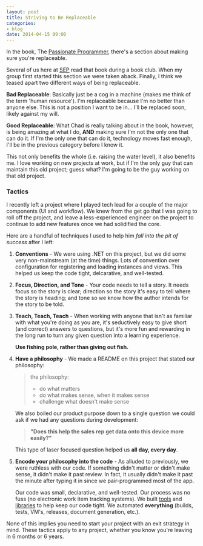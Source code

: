 ```yaml
---
layout: post
title: Striving to Be Replaceable
categories:
- blog
date: 2014-04-15 09:00
---
```


In the book, The [Passionate Programmer](http://www.amazon.com/gp/product/1934356344/ref=as_li_ss_tl?ie=UTF8&camp=1789&creative=390957&creativeASIN=1934356344&linkCode=as2&tag=sansblo0d-20), there's a section about making sure you're replaceable.

Several of us here at [SEP](http://www.sep.com) read that book during a book club.  When my group first started this section we were taken aback.  Finally, I think we teased apart two different ways of being replaceable.

__Bad Replaceable__: Basically just be a cog in a machine (makes me think of the term 'human resource').  I'm replaceable because I'm no better than anyone else.  This is not a position I want to be in... I'll be replaced soon, likely against my will.

__Good Replaceable__: What Chad is really talking about in the book, however, is being amazing at what I do, __AND__ making sure I'm not the only one that can do it.  If I'm the only one that can do it, technology moves fast enough, I'll be in the previous category before I know it.

This not only benefits the whole (i.e. raising the water level), it also benefits me.  I love working on new projects at work, but if I'm the only guy that can maintain this old project; guess what?  I'm going to be the guy working on that old project.

### Tactics

I recently left a project where I played tech lead for a couple of the major components (UI and workflow).  We knew from the get go that I was going to roll off the project, and leave a less-experienced engineer on the project to continue to add new features once we had solidified the core.

Here are a handful of techniques I used to help him _fall into the pit of success_ after I left:

1. __Conventions__ - We were using .NET on this project, but we did some very non-mainstream (at the time) things.  Lots of convention over configuration for registering and loading instances and views.  This helped us keep the code tight, delcarative, and well-tested.
1. __Focus, Direction, and Tone__ - Your code needs to tell a story.  It needs focus so the story is clear; direction so the story it's easy to tell where the story is heading; and tone so we know how the author intends for the story to be told.
1. __Teach, Teach, Teach__ - When working with anyone that isn't as familiar with what you're doing as you are, it's seductively easy to give short (and correct) answers to questions, but it's more fun and rewarding in the long run to turn any given question into a learning experience.

    __Use fishing pole, rather than giving out fish.__

1. __Have a philosophy__ - We made a README on this project that stated our philosophy:

    > the philosophy:
    >
    >   * do what matters
    >   * do what makes sense, when it makes sense
    >   * challenge what doesn't make sense

    We also boiled our product purpose down to a single question we could ask if we had any questions during development:

    > __"Does this help the sales rep get data onto this device more easily?"__

    This type of laser focused question helped us __all day, every day__.
    

1. __Encode your philosophy into the code__ - As alluded to previously, we were ruthless with our code.  If something didn't matter or didn't make sense, it didn't make it past review.  In fact, it usually didn't make it past the minute after typing it in since we pair-programmed most of the app.

    Our code was small, declarative, and well-tested.  Our process was no fuss (no electronic work item tracking systems).  We built [tools](https://github.com/jonfuller/awefsm) and [libraries](https://github.com/sep/TwoIoc) to help keep our code tight.  We automated __everything__ (builds, tests, VM's, releases, document generation, etc.).

None of this implies you need to start your project with an exit strategy in mind.  These tactics apply to any project, whether you know you're leaving in 6 months or 6 years.
